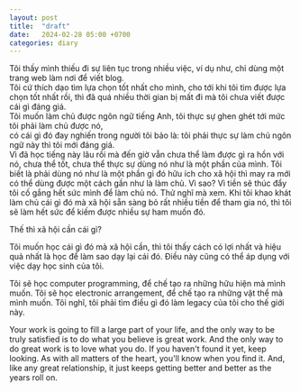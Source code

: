 ```yaml
---
layout: post
title:  "draft"
date:   2024-02-28 05:00 +0700
categories: diary
---
```


Tôi thấy mình thiếu đi sự liên tục trong nhiều việc, ví dụ như, chỉ dùng một trang web làm nơi để viết blog.  
Tôi cứ thích dạo tìm lựa chọn tốt nhất cho mình, cho tới khi tôi tìm được lựa chọn tốt nhất rồi, thì đã quá nhiều thời gian bị mất đi mà tôi chưa viết được cái gì đáng giá.  
Tôi muốn làm chủ được ngôn ngữ tiếng Anh, tôi thực sự ghen ghét tới mức tôi phải làm chủ được nó,  
có cái gì đó đay nghiến trong người tôi bảo là: tôi phải thực sự làm chủ ngôn ngữ này thì tôi mới đáng giá.  
Vì đã học tiếng này lâu rồi mà đến giờ vẫn chưa thể làm được gì ra hồn với nó, chưa thể tốt, chưa thể thực sự dùng nó như là một phần của mình.
Tôi biết là phải dùng nó như là một phần gì đó hữu ích cho xã hội thì may ra mới có thể
dùng được một cách gần như là làm chủ.
Vì sao?
Vì tiền sẽ thúc đẩy tôi cố gắng hết sức mình để làm chủ nó. 
Thử nghĩ mà xem. Khi tôi khao khát làm chủ cái gì đó mà xã hội sẵn sàng bỏ rất nhiều
tiền để tham gia nó, thì tôi sẽ làm hết sức để kiếm được nhiều sự ham muốn đó.

Thế thì xã hội cần cái gì?

Tôi muốn học cái gì đó mà xã hội cần, thì tôi thấy cách có lợi nhất và hiệu quả nhất là
học để làm sao dạy lại cái đó. Điều này cũng có thể áp dụng với việc dạy học sinh của tôi.

Tôi sẽ học computer programming, để chế tạo ra những hữu hiện mà mình muốn.
Tôi sẽ học electronic arrangement, để chế tạo ra những vật thể mà mình muốn.
Tôi nghĩ, tôi phải tìm điều gì đó làm legacy của tôi cho thế giới này.

Your work is going to fill a large part of your life, and the only way to be truly satisfied is to do what you believe is great work. And the only way to do great work is to love what you do. If you haven't found it yet, keep looking. As with all matters of the heart, you'll know when you find it. And, like any great relationship, it just keeps getting better and better as the years roll on. 